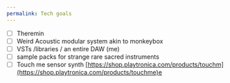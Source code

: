 ```yaml
---
permalink: Tech goals
---
```

- [ ] Theremin 
- [ ] Weird Acoustic modular system akin to monkeybox
- [ ] VSTs /libraries / an entire DAW (me) 
- [ ] sample packs for strange rare sacred instruments 
- [ ] Touch me sensor synth [https://shop.playtronica.com/products/touchm](https://shop.playtronica.com/products/touchme)e